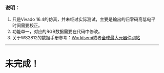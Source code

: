 ### 说明：
1. 只是Vivado 16.4的仿真，并未经过实际测试，主要是输出的归零码高低电平时间需要校正。
2. 功能单一，对应的RGB数据需要在代码中修改。
3. 关于WS2812的数据手册参考：[Worldsemi](http://cn.world-semi.com/solution/search/WS2812)或者[全球最大元器件网站](https://www.taobao.com/)

-------------------------------------
# 未完成！